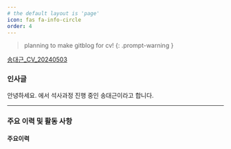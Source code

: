 ```yaml
---
# the default layout is 'page'
icon: fas fa-info-circle
order: 4
---
```


> planning to make gitblog for cv!
{: .prompt-warning }

[송대근_CV_20240503](/assets/img/post/송대근_CV_20240503.pdf)

### 인사글 
안녕하세요.  에서 석사과정 진행 중인 송대근이라고 합니다.

---

### 주요 이력 및 활동 사항

#### 주요이력

<!-- **2015 3월 ~ 2020년 2월** ㅁㄹㅇㄴ

<br/>

<details>
	<summary>
		<h4>프로젝트</h4>
	</summary>
	<div markdown="1">
		**2024년 x월 ~ ** ~ 연구 (~연구개발사업, ~용역과제)
		- ~ 개선, 개발
	</div>
</details> -->

<!-- 
<details>
	<summary class="ex1">
		<h4>외부 활동</h4>
	</summary>
	<div markdown="1">
		**~** ~ 논문 리뷰 스터디 ~기
		- 발표: 
		<br>
		**~** ~ 가이드북 공동 빌더
		- 도서: ~
		- 정리: [~링크]
		<br>
		**~**  ~ 가이드북 러너
		- 도서: ~
		- 정리: [~링크]
		<br>
		**~** ~ 스터디
		- 도서: ~
		<br>
		**~** ~ 논문 읽기 모임
	</div>
</details>

<br/>


<details>
<summary class="ex1">
<h4>대회 참여 및 수상 경력</h4>
</summary>
<div markdown="1">

**~** ~ 경진대회 참여

<br>

</div>
</details> -->